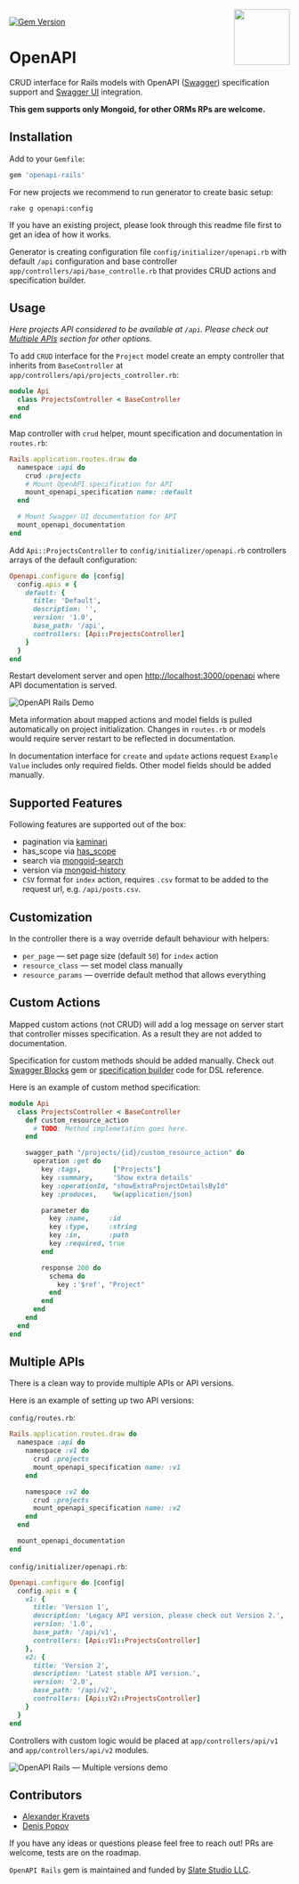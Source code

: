 <img src="http://www.kra.vc/_Media/swagger-logo.png" align="right" width="100px" />

[![Gem Version](https://badge.fury.io/rb/openapi-rails.svg)](https://badge.fury.io/rb/openapi-rails)

# OpenAPI

CRUD interface for Rails models with OpenAPI ([Swagger](http://swagger.io/))
specification support and [Swagger UI](http://swagger.io/swagger-ui/)
integration.

**This gem supports only Mongoid, for other ORMs RPs are welcome.**


## Installation

Add to your `Gemfile`:

```ruby
gem 'openapi-rails'
```

For new projects we recommend to run generator to create basic setup:

```
rake g openapi:config
```

If you have an existing project, please look through this readme file first to
get an idea of how it works.

Generator is creating configuration file `config/initializer/openapi.rb` with
default `/api` configuration and base controller `app/controllers/api/base_controlle.rb` that provides CRUD actions and specification builder.


## Usage

*Here projects API considered to be available at `/api`. Please check out
[Multiple APIs](#multiple-apis) section for other options.*

To add `CRUD` interface for the `Project` model create an empty controller that
inherits from `BaseController` at `app/controllers/api/projects_controller.rb`:

```ruby
module Api
  class ProjectsController < BaseController
  end
end
```

Map controller with `crud` helper, mount specification and documentation in
`routes.rb`:

```ruby
Rails.application.routes.draw do
  namespace :api do
    crud :projects
    # Mount OpenAPI specification for API
    mount_openapi_specification name: :default
  end

  # Mount Swagger UI documentation for API
  mount_openapi_documentation
end
```

Add `Api::ProjectsController` to `config/initializer/openapi.rb` controllers
arrays of the default configuration:

```ruby
Openapi.configure do |config|
  config.apis = {
    default: {
      title: 'Default',
      description: '',
      version: '1.0',
      base_path: '/api',
      controllers: [Api::ProjectsController]
    }
  }
end
```

Restart develoment server and open [http://localhost:3000/openapi](http://localhost:3000/openapi) where API documentation is served.

![OpenAPI Rails Demo](https://d3vv6lp55qjaqc.cloudfront.net/items/262y2S3Q3N0u14160a20/openapi-rails-demo.png)

Meta information about mapped actions and model fields is pulled automatically
on project initialization. Changes in `routes.rb` or models would require server
restart to be reflected in documentation.

In documentation interface for `create` and `update` actions request `Example
Value` includes only required fields. Other model fields should be added
manually.


## Supported Features

Following features are supported out of the box:

  - pagination via [kaminari](https://github.com/amatsuda/kaminari)
  - has_scope via [has_scope](https://github.com/plataformatec/has_scope)
  - search via [mongoid-search](https://github.com/mauriciozaffari/mongoid_search)
  - version via [mongoid-history](https://github.com/aq1018/mongoid-history)
  - `CSV` format for `index` action, requires `.csv` format to be added to the
    request url, e.g. `/api/posts.csv`.


## Customization

In the controller there is a way override default behaviour with helpers:

  - `per_page` — set page size (default `50`) for `index` action
  - `resource_class` — set model class manually
  - `resource_params` — override default method that allows everything


## Custom Actions

Mapped custom actions (not CRUD) will add a log message on server start that
controller misses specification. As a result they are not added to
documentation.

Specification for custom methods should be added manually. Check out
[Swagger Blocks](https://github.com/fotinakis/swagger-blocks) gem or
[specification builder](https://github.com/slate-studio/openapi-rails/blob/master/lib/openapi/mongoid/spec_builder.rb) code for DSL reference.

Here is an example of custom method specification:

```ruby
module Api
  class ProjectsController < BaseController
    def custom_resource_action
      # TODO: Method implemetation goes here.
    end

    swagger_path "/projects/{id}/custom_resource_action" do
      operation :get do
        key :tags,        ["Projects"]
        key :summary,     'Show extra details'
        key :operationId, "showExtraProjectDetailsById"
        key :produces,    %w(application/json)

        parameter do
          key :name,     :id
          key :type,     :string
          key :in,       :path
          key :required, true
        end

        response 200 do
          schema do
            key :'$ref', "Project"
          end
        end
      end
    end
  end
end
```


## Multiple APIs

There is a clean way to provide multiple APIs or API versions.

Here is an example of setting up two API versions:

`config/routes.rb`:

```ruby
Rails.application.routes.draw do
  namespace :api do
    namespace :v1 do
      crud :projects
      mount_openapi_specification name: :v1
    end

    namespace :v2 do
      crud :projects
      mount_openapi_specification name: :v2
    end
  end

  mount_openapi_documentation
end
```

`config/initializer/openapi.rb`:

```ruby
Openapi.configure do |config|
  config.apis = {
    v1: {
      title: 'Version 1',
      description: 'Legacy API version, please check out Version 2.',
      version: '1.0',
      base_path: '/api/v1',
      controllers: [Api::V1::ProjectsController]
    },
    v2: {
      title: 'Version 2',
      description: 'Latest stable API version.',
      version: '2.0',
      base_path: '/api/v2',
      controllers: [Api::V2::ProjectsController]
    }
  }
end
```

Controllers with custom logic would be placed at `app/controllers/api/v1` and
`app/controllers/api/v2` modules.

![OpenAPI Rails — Multiple versions demo](https://d3vv6lp55qjaqc.cloudfront.net/items/3J200Q0m2m0V2m0Q3V2i/openapi-rails-multiple-versions.png)


## Contributors

 - [Alexander Kravets](http://www.kra.vc)
 - [Denis Popov](https://github.com/DenisPopov15)

If you have any ideas or questions please feel free to reach out! PRs are
welcome, tests are on the roadmap.


`OpenAPI Rails` gem is maintained and funded by [Slate Studio LLC](https://www.slatestudio.com).
